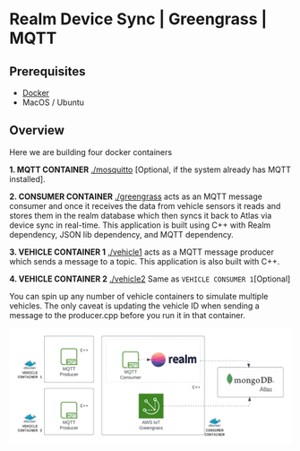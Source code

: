 # Realm Device Sync | Greengrass | MQTT

## Prerequisites

* [Docker](https://www.docker.com/products/docker-desktop/)
* MacOS / Ubuntu

## Overview

Here we are building four docker containers

**1. MQTT CONTAINER** [./mosquitto](./mosquitto/) [Optional, if the system already has MQTT installed].
  
**2. CONSUMER CONTAINER** [./greengrass](./greengrass/) acts as an MQTT message consumer and once it receives the data from vehicle sensors it reads and stores them in the realm database which then syncs it back to Atlas via device sync in real-time. This application is built using C++ with Realm dependency, JSON lib dependency, and MQTT dependency.

**3. VEHICLE CONTAINER 1** [./vehicle1](./vehicle1/) acts as a MQTT message producer which sends a message to a topic. This application is also built with C++.

**4. VEHICLE CONTAINER 2** [./vehicle2](./vehicle2/) Same as `VEHICLE CONSUMER 1`[Optional]

You can spin up any number of vehicle containers to simulate multiple vehicles. The only caveat is updating the vehicle ID when sending a message to the producer.cpp before you run it in that container.

![Architecture](../../media/infra2.png)

